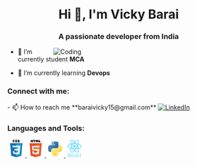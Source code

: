 <h1 align="center">Hi 👋, I'm Vicky Barai</h1>
<h3 align="center">A passionate developer from India</h3>

<img align="right" alt="Coding" width="400" src="
https://images.app.goo.gl/ytxkdsu6w3saEqMz9
  ">

- 🔭 I’m currently student **MCA**

- 🌱 I’m currently learning **Devops**

<h3 align="left">Connect with me:</h3>
- 📫 How to reach me **baraivicky15@gmail.com**
<a href="https://www.linkedin.com/in/vicky-barai-b06a521b7?utm_source=share&utm_campaign=share_via&utm_content=profile&utm_medium=android_app" target="_blank" rel="noreferrer"> <img src="https://" alt="LinkedIn" width="40" height="40"/> </a>
<p align="left">
</p>

<h3 align="left">Languages and Tools:</h3>
<!-- <p align="left"> <a href="https://angular.io" target="_blank" rel="noreferrer"> <img src="https://angular.io/assets/images/logos/angular/angular.svg" alt="angular" width="40" height="40"/> </a>  -->
<a href="https://www.w3schools.com/css/" target="_blank" rel="noreferrer"> <img src="https://raw.githubusercontent.com/devicons/devicon/master/icons/css3/css3-original-wordmark.svg" alt="css3" width="40" height="40"/> </a> 
<a href="https://www.w3.org/html/" target="_blank" rel="noreferrer"> <img src="https://raw.githubusercontent.com/devicons/devicon/master/icons/html5/html5-original-wordmark.svg" alt="html5" width="40" height="40"/> </a> 
<a href="https://www.python.org" target="_blank" rel="noreferrer"> <img src="https://raw.githubusercontent.com/devicons/devicon/master/icons/python/python-original.svg" alt="python" width="40" height="40"/> </a> 
<a href="https://reactjs.org/" target="_blank" rel="noreferrer"> <img src="https://raw.githubusercontent.com/devicons/devicon/master/icons/react/react-original-wordmark.svg" alt="react" width="40" height="40"/> </a>




</p>



